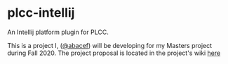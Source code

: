 # plcc-intellij
An Intellij platform plugin for PLCC.

This is a project I, ([@abacef](https://github.com/abacef)) will be developing for my Masters project during Fall 2020. The project proposal is located in the project's wiki [here](https://github.com/ourPLCC/plcc-intellij/wiki/Design-Document)
